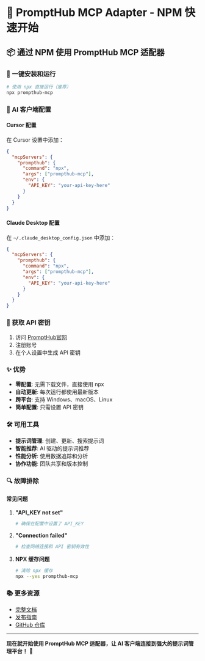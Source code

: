 # 🚀 PromptHub MCP Adapter - NPM 快速开始

## 📦 通过 NPM 使用 PromptHub MCP 适配器

### 🎯 一键安装和运行

```bash
# 使用 npx 直接运行（推荐）
npx prompthub-mcp
```

### 🔧 AI 客户端配置

#### Cursor 配置

在 Cursor 设置中添加：

```json
{
  "mcpServers": {
    "prompthub": {
      "command": "npx",
      "args": ["prompthub-mcp"],
      "env": {
        "API_KEY": "your-api-key-here"
      }
    }
  }
}
```

#### Claude Desktop 配置

在 `~/.claude_desktop_config.json` 中添加：

```json
{
  "mcpServers": {
    "prompthub": {
      "command": "npx",
      "args": ["prompthub-mcp"],
      "env": {
        "API_KEY": "your-api-key-here"
      }
    }
  }
}
```

### 🔑 获取 API 密钥

1. 访问 [PromptHub官网](https://prompt-hub.cc)
2. 注册账号
3. 在个人设置中生成 API 密钥

### ✨ 优势

- **零配置**: 无需下载文件，直接使用 npx
- **自动更新**: 每次运行都使用最新版本
- **跨平台**: 支持 Windows、macOS、Linux
- **简单配置**: 只需设置 API 密钥

### 🛠️ 可用工具

- **提示词管理**: 创建、更新、搜索提示词
- **智能推荐**: AI 驱动的提示词推荐
- **性能分析**: 使用数据追踪和分析
- **协作功能**: 团队共享和版本控制

### 🔍 故障排除

#### 常见问题

1. **"API_KEY not set"**
   ```bash
   # 确保在配置中设置了 API_KEY
   ```

2. **"Connection failed"**
   ```bash
   # 检查网络连接和 API 密钥有效性
   ```

3. **NPX 缓存问题**
   ```bash
   # 清除 npx 缓存
   npx --yes prompthub-mcp
   ```

### 📚 更多资源

- [完整文档](./prompthub-mcp-adapter/README.md)
- [发布指南](./prompthub-mcp-adapter/PUBLISH.md)
- [GitHub 仓库](https://github.com/xiiizoux/PromptHub)

---

**现在就开始使用 PromptHub MCP 适配器，让 AI 客户端连接到强大的提示词管理平台！** 🎉 